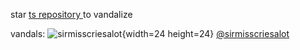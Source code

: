 star 
<a href="https://github.com/avi-amalanshu/avi-amalanshu/">
    ts repository
</a> 
to vandalize

vandals: <!-- manual --> ![sirmisscriesalot](https://avatars.githubusercontent.com/u/19360845){width=24 height=24} [@sirmisscriesalot](https://github.com/sirmisscriesalot)

